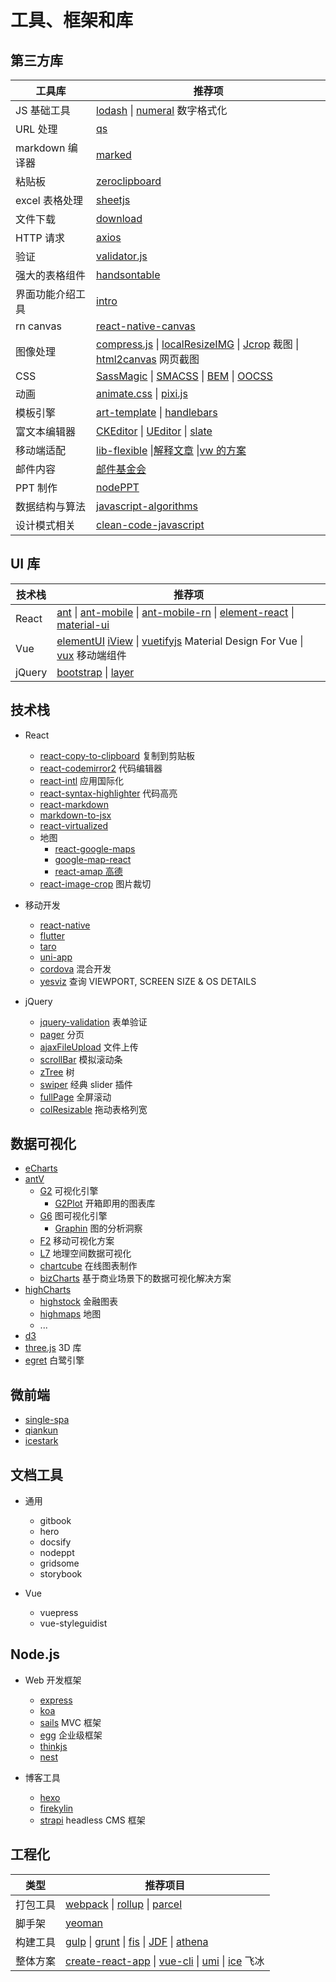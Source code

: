# 工具、框架和库

## 第三方库

| 工具库           | 推荐项                                                                                                                                                                                                                                                        |
| ---------------- | ------------------------------------------------------------------------------------------------------------------------------------------------------------------------------------------------------------------------------------------------------------- |
| JS 基础工具      | [lodash](https://lodash.com/) &#124; [numeral](http://numeraljs.com/) 数字格式化                                                                                                                                                                              |
| URL 处理         | [qs](https://github.com/ljharb/qs)                                                                                                                                                                                                                            |
| markdown 编译器  | [marked](https://github.com/markedjs/marked)                                                                                                                                                                                                                  |
| 粘贴板           | [zeroclipboard](https://github.com/zeroclipboard/zeroclipboard)                                                                                                                                                                                               |
| excel 表格处理   | [sheetjs](https://github.com/SheetJS/sheetjs)                                                                                                                                                                                                                 |
| 文件下载         | [download](https://github.com/rndme/download)                                                                                                                                                                                                                 |
| HTTP 请求        | [axios](https://github.com/axios/axios)                                                                                                                                                                                                                       |
| 验证             | [validator.js](https://github.com/validatorjs/validator.js)                                                                                                                                                                                                   |
| 强大的表格组件   | [handsontable](https://github.com/handsontable/handsontable)                                                                                                                                                                                                  |
| 界面功能介绍工具 | [intro](https://github.com/usablica/intro.js)                                                                                                                                                                                                                 |
| rn canvas        | [react-native-canvas](https://github.com/iddan/react-native-canvas)                                                                                                                                                                                           |
| 图像处理         | [compress.js](https://github.com/fengyuanchen/compressorjs) &#124; [localResizeIMG](https://github.com/think2011/localResizeIMG) &#124; [Jcrop](https://github.com/tapmodo/Jcrop) 裁图 &#124; [html2canvas](https://github.com/niklasvh/html2canvas) 网页截图 |
| CSS              | [SassMagic](https://github.com/W3cplus/SassMagic) &#124; [SMACSS](http://smacss.com/) &#124; [BEM](http://getbem.com/) &#124; [OOCSS](http://oocss.org/)                                                                                                      |
| 动画             | [animate.css](https://github.com/daneden/animate.css) &#124; [pixi.js](https://github.com/pixijs/pixi.js)                                                                                                                                                     |
| 模板引擎         | [art-template](https://github.com/aui/art-template) &#124; [handlebars](https://github.com/wycats/handlebars.js)                                                                                                                                              |
| 富文本编辑器     | [CKEditor](https://ckeditor.com/) &#124; [UEditor](https://github.com/fex-team/ueditor) &#124; [slate](https://github.com/ianstormtaylor/slate)                                                                                                               |
| 移动端适配       | [lib-flexible](https://github.com/amfe/lib-flexible) &#124;[解释文章](https://github.com/amfe/article/issues/17) &#124;[vw 的方案](https://www.w3cplus.com/css/vw-for-layout.html)                                                                            |
| 邮件内容         | [邮件基金会](https://foundation.zurb.com/emails.html)                                                                                                                                                                                                         |
| PPT 制作         | [nodePPT](https://github.com/ksky521/nodeppt)                                                                                                                                                                                                                 |
| 数据结构与算法   | [javascript-algorithms](https://github.com/trekhleb/javascript-algorithms)                                                                                                                                                                                    |
| 设计模式相关     | [clean-code-javascript](https://github.com/ryanmcdermott/clean-code-javascript)                                                                                                                                                                               |

## UI 库

| 技术栈 | 推荐项                                                                                                                                                                                                                                                                                   |
| ------ | ---------------------------------------------------------------------------------------------------------------------------------------------------------------------------------------------------------------------------------------------------------------------------------------- |
| React  | [ant](https://ant.design/index-cn) &#124; [ant-mobile](https://mobile.ant.design/index-cn) &#124; [ant-mobile-rn](https://github.com/ant-design/ant-design-mobile-rn) &#124; [element-react](https://github.com/elemefe/element-react) &#124; [material-ui](https://material-ui.com/zh/) |
| Vue    | [elementUI](https://element.eleme.cn/#/zh-CN) [iView](https://github.com/iview/iview) &#124; [vuetifyjs](https://vuetifyjs.com/zh-Hans/) Material Design For Vue &#124; [vux](https://vux.li/) 移动端组件                                                                                |
| jQuery | [bootstrap](https://getbootstrap.com/) &#124; [layer](https://github.com/sentsin/layer)                                                                                                                                                                                                  |

## 技术栈

- React

  - [react-copy-to-clipboard](https://github.com/nkbt/react-copy-to-clipboard) 复制到剪贴板
  - [react-codemirror2](https://github.com/scniro/react-codemirror2) 代码编辑器
  - [react-intl](https://github.com/yahoo/react-intl) 应用国际化
  - [react-syntax-highlighter](https://github.com/conorhastings/react-syntax-highlighter) 代码高亮
  - [react-markdown](https://github.com/remarkjs/react-markdown)
  - [markdown-to-jsx](https://github.com/probablyup/markdown-to-jsx)
  - [react-virtualized](https://github.com/bvaughn/react-virtualized)
  - 地图
    - [react-google-maps](https://github.com/tomchentw/react-google-maps)
    - [google-map-react](https://github.com/istarkov/google-map-react)
    - [react-amap 高德](https://github.com/ElemeFE/react-amap)
  - [react-image-crop](https://github.com/DominicTobias/react-image-crop) 图片裁切

- 移动开发

  - [react-native](https://github.com/facebook/react-native)
  - [flutter](https://flutter.dev/)
  - [taro](https://taro.aotu.io/home/in.html)
  - [uni-app](https://uniapp.dcloud.io/)
  - [cordova](https://cordova.apache.org/) 混合开发
  - [yesviz](https://yesviz.com/) 查询 VIEWPORT, SCREEN SIZE & OS DETAILS

- jQuery

  - [jquery-validation](https://github.com/jquery-validation/jquery-validation) 表单验证
  - [pager](https://github.com/richardchen85/jquery.pager.js) 分页
  - [ajaxFileUpload](https://github.com/richardchen85/AjaxFileUpload) 文件上传
  - [scrollBar](https://github.com/gromo/jquery.scrollbar) 模拟滚动条
  - [zTree](http://www.treejs.cn/v3/main.php#_zTreeInfo) 树
  - [swiper](https://github.com/nolimits4web/swiper) 经典 slider 插件
  - [fullPage](https://github.com/alvarotrigo/fullPage.js) 全屏滚动
  - [colResizable](https://github.com/alvaro-prieto/colResizable) 拖动表格列宽

## 数据可视化

- [eCharts](https://github.com/apache/incubator-echarts)
- [antV](https://antv.vision/zh)
  - [G2](https://g2.antv.vision/zh/) 可视化引擎
    - [G2Plot](https://g2plot.antv.vision/zh) 开箱即用的图表库
  - [G6](https://g6.antv.vision/zh) 图可视化引擎
    - [Graphin](https://graphin.antv.vision/zh) 图的分析洞察
  - [F2](https://f2.antv.vision/zh) 移动可视化方案
  - [L7](https://l7.antv.vision/zh) 地理空间数据可视化
  - [chartcube](https://chartcube.alipay.com/) 在线图表制作
  - [bizCharts](https://bizcharts.net/) 基于商业场景下的数据可视化解决方案
- [highCharts](https://www.highcharts.com/)
  - [highstock](https://www.highcharts.com/blog/products/highstock/) 金融图表
  - [highmaps](https://www.highcharts.com/products/highmaps/) 地图
  - ...
- [d3](https://github.com/d3/d3)
- [three.js](https://github.com/mrdoob/three.js) 3D 库
- [egret](https://www.egret.com/) 白鹭引擎

## 微前端

- [single-spa](https://single-spa.js.org/)
- [qiankun](https://qiankun.umijs.org/)
- [icestark](https://github.com/ice-lab/icestark)

## 文档工具

- 通用

  - gitbook
  - hero
  - docsify
  - nodeppt
  - gridsome
  - storybook

- Vue

  - vuepress
  - vue-styleguidist

## Node.js

- Web 开发框架

  - [express](https://github.com/expressjs/express)
  - [koa](https://github.com/koajs/koa)
  - [sails](https://github.com/balderdashy/sails) MVC 框架
  - [egg](https://github.com/eggjs/egg) 企业级框架
  - [thinkjs](https://github.com/thinkjs/thinkjs)
  - [nest](https://github.com/nestjs/nest)

- 博客工具

  - [hexo](https://github.com/hexojs/hexo)
  - [firekylin](https://github.com/firekylin/firekylin)
  - [strapi](https://strapi.io/) headless CMS 框架

## 工程化

| 类型     | 推荐项目                                                                                                                                                                                                                 |
| -------- | ------------------------------------------------------------------------------------------------------------------------------------------------------------------------------------------------------------------------ |
| 打包工具 | [webpack](https://webpack.js.org/) &#124; [rollup](https://github.com/rollup/rollup) &#124; [parcel](https://github.com/parcel-bundler/parcel)                                                                           |
| 脚手架   | [yeoman](https://yeoman.io/)                                                                                                                                                                                             |
| 构建工具 | [gulp](https://github.com/gulpjs/gulp) &#124; [grunt](https://github.com/gruntjs/grunt) &#124; [fis](http://fis.baidu.com/) &#124; [JDF](https://github.com/jdf2e/jdf) &#124; [athena](https://github.com/o2team/athena) |
| 整体方案 | [create-react-app](https://create-react-app.dev/) &#124; [vue-cli](https://cli.vuejs.org/zh/guide/) &#124; [umi](https://umijs.org/zh/guide/#%E7%89%B9%E6%80%A7) &#124; [ice](https://github.com/alibaba/ice) 飞冰       |
